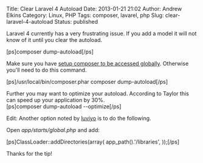 Title: Clear Laravel 4 Autoload
Date: 2013-01-21 21:02
Author: Andrew Elkins
Category: Linux, PHP
Tags: composer, lavarel, php
Slug: clear-laravel-4-autoload
Status: published

Laravel 4 currently has a very frustrating issue. If you add a model it
will not know of it until you clear the autoload.

\[ps\]composer dump-autoload\[/ps\]

Make sure you have [setup composer to be accessed
globally](http://andrewelkins.com/programming/php/setting-up-composer-globally-for-laravel-4/).
Otherwise you'll need to do this command.

\[ps\]/usr/local/bin/composer.phar composer dump-autoload\[/ps\]

Further you may want to optimize your autoload. According to Taylor this
can speed up your application by 30%.  
\[ps\]composer dump-autoload --optimize\[/ps\]

Edit: Another option noted
by [luviyo](http://www.livefyre.com/profile/11398455/) is to do the
following.

Open *app/starts/global.php* and add:

\[ps\]ClassLoader::addDirectories(array( app\_path().'/libraries',
));\[/ps\]

Thanks for the tip!
